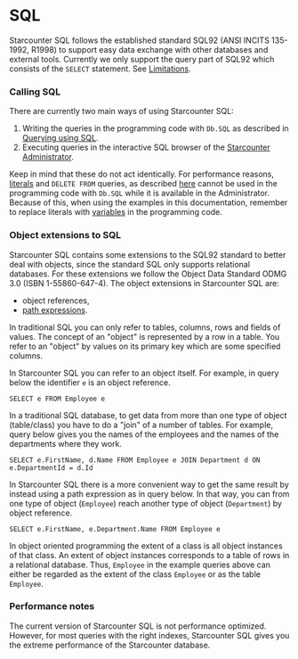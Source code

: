 # SQL

Starcounter SQL follows the established standard SQL92 \(ANSI INCITS 135-1992, R1998\) to support easy data exchange with other databases and external tools. Currently we only support the query part of SQL92 which consists of the `SELECT` statement. See [Limitations](limitations.md).

### Calling SQL

There are currently two main ways of using Starcounter SQL:  
1. Writing the queries in the programming code with `Db.SQL` as described in [Querying using SQL](../database/querying-using-sql.md).  
2. Executing queries in the interactive SQL browser of the [Starcounter Administrator](../working-with-starcounter/administrator-web-ui.md).

Keep in mind that these do not act identically. For performance reasons, [literals](literals.md) and `DELETE FROM` queries, as described [here](../database/data-manipulation.md#delete-database-objects) cannot be used in the programming code with `Db.SQL` while it is available in the Administrator. Because of this, when using the examples in this documentation, remember to replace literals with [variables](../database/variables.md) in the programming code.

### Object extensions to SQL

Starcounter SQL contains some extensions to the SQL92 standard to better deal with objects, since the standard SQL only supports relational databases. For these extensions we follow the Object Data Standard ODMG 3.0 \(ISBN 1-55860-647-4\). The object extensions in Starcounter SQL are:

* object references,
* [path expressions](path-expressions.md).

In traditional SQL you can only refer to tables, columns, rows and fields of values. The concept of an "object" is represented by a row in a table. You refer to an "object" by values on its primary key which are some specified columns.

In Starcounter SQL you can refer to an object itself. For example, in query below the identifier `e` is an object reference.

```
SELECT e FROM Employee e
```

In a traditional SQL database, to get data from more than one type of object \(table/class\) you have to do a "join" of a number of tables. For example, query below gives you the names of the employees and the names of the departments where they work.

```
SELECT e.FirstName, d.Name FROM Employee e JOIN Department d ON e.DepartmentId = d.Id
```

In Starcounter SQL there is a more convenient way to get the same result by instead using a path expression as in query below. In that way, you can from one type of object \(`Employee`\) reach another type of object \(`Department`\) by object reference.

```
SELECT e.FirstName, e.Department.Name FROM Employee e
```

In object oriented programming the extent of a class is all object instances of that class. An extent of object instances corresponds to a table of rows in a relational database. Thus, `Employee` in the example queries above can either be regarded as the extent of the class `Employee` or as the table `Employee`.

### Performance notes

The current version of Starcounter SQL is not performance optimized. However, for most queries with the right indexes, Starcounter SQL gives you the extreme performance of the Starcounter database.





